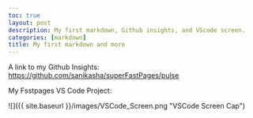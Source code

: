 ```yaml
---
toc: true
layout: post
description: My first markdown, Github insights, and VScode screen.
categories: [markdown]
title: My first markdown and more
---
```


A link to my Github Insights: https://github.com/sanikasha/superFastPages/pulse

My Fsstpages VS Code Project:

![]({{ site.baseurl }}/images/VSCode_Screen.png "VSCode Screen Cap")

